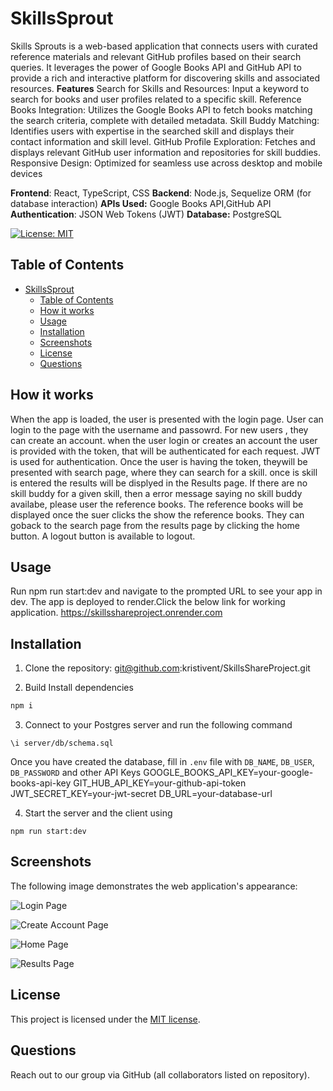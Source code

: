 # SkillsSprout
Skills Sprouts is a web-based application that connects users with curated reference materials and relevant GitHub profiles based on their search queries. It leverages the power of Google Books API and GitHub API to provide a rich and interactive platform for discovering skills and associated resources.
**Features**
Search for Skills and Resources: Input a keyword to search for books and user profiles related to a specific skill.
Reference Books Integration: Utilizes the Google Books API to fetch books matching the search criteria, complete with detailed metadata.
Skill Buddy Matching: Identifies users with expertise in the searched skill and displays their contact information and skill level.
GitHub Profile Exploration: Fetches and displays relevant GitHub user information and repositories for skill buddies.
Responsive Design: Optimized for seamless use across desktop and mobile devices

**Frontend**: React, TypeScript, CSS
**Backend**: Node.js, Sequelize ORM (for database interaction)
**APIs Used:** Google Books API,GitHub API
**Authentication**: JSON Web Tokens (JWT)
**Database:** PostgreSQL

[![License: MIT](https://img.shields.io/badge/License-MIT-yellow.svg)](https://opensource.org/licenses/MIT)

## Table of Contents
- [SkillsSprout](#skillssprout)
  - [Table of Contents](#table-of-contents)
  - [How it works](#how-it-works)
  - [Usage](#usage)
  - [Installation](#installation)
  - [Screenshots](#screenshots)
  - [License](#license)
  - [Questions](#questions)


## How it works
When the app is loaded, the user is presented with the login page. User can login to the page with the username and passowrd. For new users , they can create an account. when the user login or creates an account the user is provided with the token, that will be authenticated for each request. JWT is used for authentication.
Once the user is having the token, theywill be presented with search page, where they can search for a skill. once is skill is entered the results will be displyed in the Results page. If there are no skill buddy for a given skill, then a error message saying no skill buddy availabe, please user the reference books. The reference books will be displayed once the suer clicks the show the reference books. They can goback to the search page from the results page by clicking the home button. A logout button is available to logout.

## Usage
Run npm run start:dev and navigate to the prompted URL to see your app in dev.
The app is deployed to render.Click the below link for working application.
https://skillsshareproject.onrender.com

## Installation
1. Clone the repository:
git@github.com:kristivent/SkillsShareProject.git

2.  Build
Install dependencies
```sh
npm i
```
3.  Connect to your Postgres server and run the following command
```postgres
\i server/db/schema.sql
```
Once you have created the database, fill in `.env` file with `DB_NAME`, `DB_USER`, `DB_PASSWORD` and other API Keys
GOOGLE_BOOKS_API_KEY=your-google-books-api-key
GIT_HUB_API_KEY=your-github-api-token
JWT_SECRET_KEY=your-jwt-secret
DB_URL=your-database-url

4.  Start the server and the client using
```
npm run start:dev
```

## Screenshots
The following image demonstrates the web application's appearance:

![Login Page](../SkillsShareProject/client/src/assets/images/screenshots/login.png)

![Create Account Page](../SkillsShareProject/client/src/assets/images/screenshots/createaccount.png)

![Home Page](../SkillsShareProject/client/src/assets/images/screenshots/homepage.png)

![Results Page](../SkillsShareProject/client/src/assets/images/screenshots/resultspage.png)

## License 
This project is licensed under the [MIT license](https://opensource.org/licenses/MIT).

## Questions
Reach out to our group via GitHub (all collaborators listed on repository).

